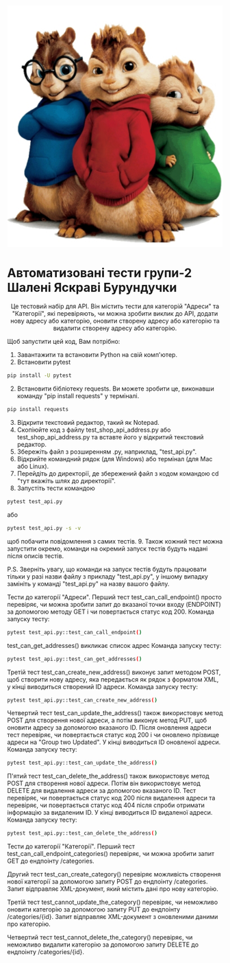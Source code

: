 
<img src='logo/logo.png' >


<h1>Автоматизовані тести групи-2 Шалені Яскраві Бурундучки</h1>

<p align="center">Це тестовий набір для API. Він містить тести для категорій "Адреси" та "Категорії", які перевіряють, чи можна зробити виклик до API, додати нову адресу або категорію, оновити створену адресу або категорію та видалити створену адресу або категорію.</p>

Щоб запустити цей код, Вам потрібно:

1. Завантажити та встановити Python на свій комп'ютер.
2. Встановити pytest
```sh
pip install -U pytest
```
2. Встановити бібліотеку requests. Ви можете зробити це, виконавши команду "pip install requests" у терміналі.
```sh
pip install requests
```
3. Відкрити текстовий редактор, такий як Notepad.
4. Скопіюйте код з файлу test_shop_api_address.py або test_shop_api_address.py та вставте його у відкритий текстовий редактор.
5. Збережіть файл з розширенням .py, наприклад, "test_api.py".
6. Відкрийте командний рядок (для Windows) або термінал (для Mac або Linux).
7. Перейдіть до директорії, де збережений файл з кодом командою cd "тут вкажіть шлях до директорії".
8. Запустіть тести командою
```sh
pytest test_api.py
```
або
```sh
pytest test_api.py -s -v
```
щоб побачити повідомлення з самих тестів.
9. Також кожний тест можна запустити окремо, команди на окремий запуск тестів будуть надані після описів тестів.

P.S. Зверніть увагу, що команди на запуск тестів будуть працювати тільки у разі назви файлу з прикладу "test_api.py", у іншому випадку замініть у команді "test_api.py" на назву вашого файлу.

Тести до категорії "Адреси".
Перший тест test_can_call_endpoint() просто перевіряє, чи можна зробити запит до вказаної точки входу (ENDPOINT) за допомогою методу GET і чи повертається статус код 200. 
Команда запуску тесту:
```sh
pytest test_api.py::test_can_call_endpoint()
```

test_can_get_addresses() викликає список адрес
Команда запуску тесту:
```sh
pytest test_api.py::test_can_get_addresses()
```

Третій тест test_can_create_new_address() виконує запит методом POST, щоб створити нову адресу, яка передається як рядок з форматом XML, у кінці виводиться створений ID адреси.
Команда запуску тесту:
```sh
pytest test_api.py::test_can_create_new_address()
```

Четвертий тест test_can_update_the_address() також використовує метод POST для створення нової адреси, а потім виконує метод PUT, щоб оновити адресу за допомогою вказаного ID. Після оновлення адреси тест перевіряє, чи повертається статус код 200 і чи оновлено прізвище адреси на "Group two Updated". У кінці виводиться ID оновленої адреси.
Команда запуску тесту:
```sh
pytest test_api.py::test_can_update_the_address()
```

П'ятий тест test_can_delete_the_address() також використовує метод POST для створення нової адреси. Потім він використовує метод DELETE для видалення адреси за допомогою вказаного ID. Тест перевіряє, чи повертається статус код 200 після видалення адреси та перевіряє, чи повертається статус код 404 після спроби отримати інформацію за видаленим ID. У кінці виводиться ID видаленої адреси.
Команда запуску тесту:
```sh
pytest test_api.py::test_can_delete_the_address()
```

Тести до категорії "Категорії".
Перший тест test_can_call_endpoint_categories() перевіряє, чи можна зробити запит GET до ендпоінту /categories.

Другий тест test_can_create_category() перевіряє можливість створення нової категорії за допомогою запиту POST до ендпоінту /categories. Запит відправляє XML-документ, який містить дані про нову категорію.

Третій тест test_cannot_update_the_category() перевіряє, чи неможливо оновити категорію за допомогою запиту PUT до ендпоінту /categories/{id}. Запит відправляє XML-документ з оновленими даними про категорію.

Четвертий тест test_cannot_delete_the_category() перевіряє, чи неможливо видалити категорію за допомогою запиту DELETE до ендпоінту /categories/{id}.
